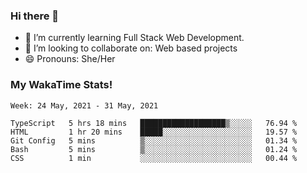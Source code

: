 ### Hi there 👋

- 🌱 I’m currently learning Full Stack Web Development.
- 👯 I’m looking to collaborate on: Web based projects
- 😄 Pronouns: She/Her

### My WakaTime Stats!

<!--START_SECTION:waka-->
```text
Week: 24 May, 2021 - 31 May, 2021

TypeScript   5 hrs 18 mins   ███████████████████▒░░░░░   76.94 % 
HTML         1 hr 20 mins    █████░░░░░░░░░░░░░░░░░░░░   19.57 % 
Git Config   5 mins          ▒░░░░░░░░░░░░░░░░░░░░░░░░   01.34 % 
Bash         5 mins          ▒░░░░░░░░░░░░░░░░░░░░░░░░   01.24 % 
CSS          1 min           ░░░░░░░░░░░░░░░░░░░░░░░░░   00.44 % 
```
<!--END_SECTION:waka-->
